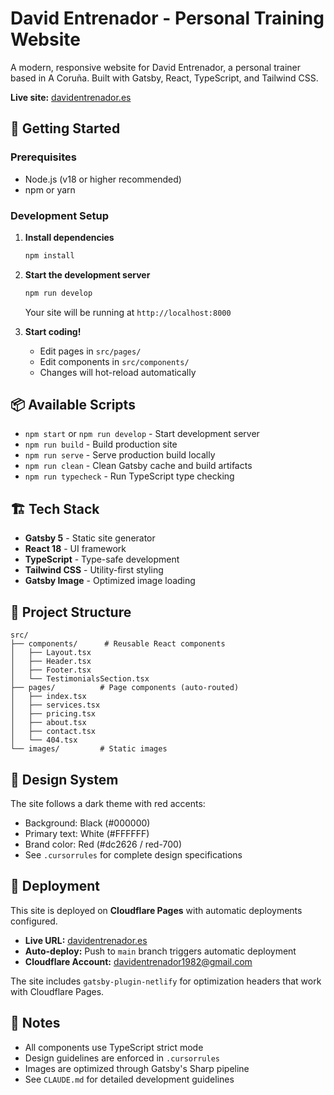 # David Entrenador - Personal Training Website

A modern, responsive website for David Entrenador, a personal trainer based in A Coruña. Built with Gatsby, React, TypeScript, and Tailwind CSS.

**Live site:** [davidentrenador.es](https://davidentrenador.es)

## 🚀 Getting Started

### Prerequisites

- Node.js (v18 or higher recommended)
- npm or yarn

### Development Setup

1. **Install dependencies**
   ```bash
   npm install
   ```

2. **Start the development server**
   ```bash
   npm run develop
   ```

   Your site will be running at `http://localhost:8000`

3. **Start coding!**
   - Edit pages in `src/pages/`
   - Edit components in `src/components/`
   - Changes will hot-reload automatically

## 📦 Available Scripts

- `npm start` or `npm run develop` - Start development server
- `npm run build` - Build production site
- `npm run serve` - Serve production build locally
- `npm run clean` - Clean Gatsby cache and build artifacts
- `npm run typecheck` - Run TypeScript type checking

## 🏗️ Tech Stack

- **Gatsby 5** - Static site generator
- **React 18** - UI framework
- **TypeScript** - Type-safe development
- **Tailwind CSS** - Utility-first styling
- **Gatsby Image** - Optimized image loading

## 📁 Project Structure

```
src/
├── components/      # Reusable React components
│   ├── Layout.tsx
│   ├── Header.tsx
│   ├── Footer.tsx
│   └── TestimonialsSection.tsx
├── pages/          # Page components (auto-routed)
│   ├── index.tsx
│   ├── services.tsx
│   ├── pricing.tsx
│   ├── about.tsx
│   ├── contact.tsx
│   └── 404.tsx
└── images/         # Static images
```

## 🎨 Design System

The site follows a dark theme with red accents:
- Background: Black (#000000)
- Primary text: White (#FFFFFF)
- Brand color: Red (#dc2626 / red-700)
- See `.cursorrules` for complete design specifications

## 🚢 Deployment

This site is deployed on **Cloudflare Pages** with automatic deployments configured.

- **Live URL:** [davidentrenador.es](https://davidentrenador.es)
- **Auto-deploy:** Push to `main` branch triggers automatic deployment
- **Cloudflare Account:** davidentrenador1982@gmail.com

The site includes `gatsby-plugin-netlify` for optimization headers that work with Cloudflare Pages.

## 📝 Notes

- All components use TypeScript strict mode
- Design guidelines are enforced in `.cursorrules`
- Images are optimized through Gatsby's Sharp pipeline
- See `CLAUDE.md` for detailed development guidelines
